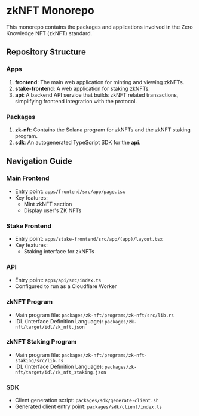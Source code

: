 # zkNFT Monorepo

This monorepo contains the packages and applications involved in the Zero Knowledge NFT (zkNFT) standard.

## Repository Structure

### Apps

1. **frontend**: The main web application for minting and viewing zkNFTs.
2. **stake-frontend**: A web application for staking zkNFTs.
3. **api**: A backend API service that builds zkNFT related transactions, simplifying frontend integration with the protocol.

### Packages

1. **zk-nft**: Contains the Solana program for zkNFTs and the zkNFT staking program.
2. **sdk**: An autogenerated TypeScript SDK for the **api**.

## Navigation Guide

### Main Frontend

- Entry point: `apps/frontend/src/app/page.tsx`
- Key features:
  - Mint zkNFT section
  - Display user's ZK NFTs

### Stake Frontend

- Entry point: `apps/stake-frontend/src/app/(app)/layout.tsx`
- Key features:
  - Staking interface for zkNFTs

### API

- Entry point: `apps/api/src/index.ts`
- Configured to run as a Cloudflare Worker

### zkNFT Program

- Main program file: `packages/zk-nft/programs/zk-nft/src/lib.rs`
- IDL (Interface Definition Language): `packages/zk-nft/target/idl/zk_nft.json`

### zkNFT Staking Program

- Main program file: `packages/zk-nft/programs/zk-nft-staking/src/lib.rs`
- IDL (Interface Definition Language): `packages/zk-nft/target/idl/zk_nft_staking.json`

### SDK

- Client generation script: `packages/sdk/generate-client.sh`
- Generated client entry point: `packages/sdk/client/index.ts`
